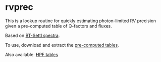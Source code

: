 # rvprec

This is a lookup routine for quickly estimating photon-limited RV precision given a pre-computed table of Q-factors and fluxes.

Based on [BT-Settl spectra](http://perso.ens-lyon.fr/france.allard/).

To use, download and extract the [pre-computed tables](https://www.dropbox.com/s/y9he1giuggeo8rw/q_info_updated.zip?dl=0).

Also available: [HPF tables](https://www.dropbox.com/s/qddjryix23o4tuc/q_info_hpf.zip?dl=0)
